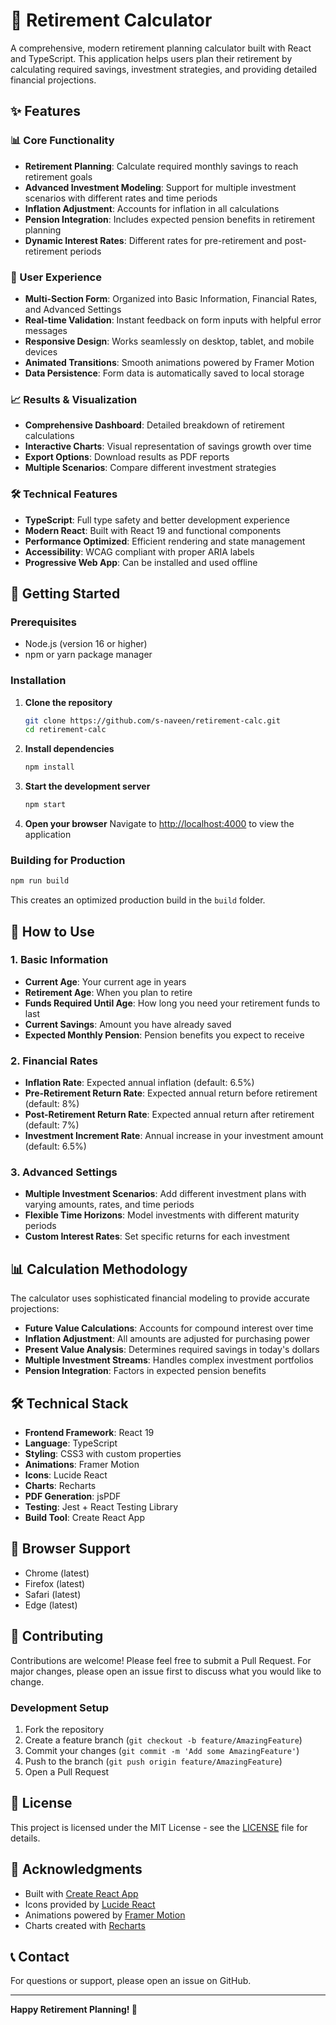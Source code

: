 # 🏦 Retirement Calculator

A comprehensive, modern retirement planning calculator built with React and TypeScript. This application helps users plan their retirement by calculating required savings, investment strategies, and providing detailed financial projections.

## ✨ Features

### 📊 Core Functionality
- **Retirement Planning**: Calculate required monthly savings to reach retirement goals
- **Advanced Investment Modeling**: Support for multiple investment scenarios with different rates and time periods
- **Inflation Adjustment**: Accounts for inflation in all calculations
- **Pension Integration**: Includes expected pension benefits in retirement planning
- **Dynamic Interest Rates**: Different rates for pre-retirement and post-retirement periods

### 🎨 User Experience
- **Multi-Section Form**: Organized into Basic Information, Financial Rates, and Advanced Settings
- **Real-time Validation**: Instant feedback on form inputs with helpful error messages
- **Responsive Design**: Works seamlessly on desktop, tablet, and mobile devices
- **Animated Transitions**: Smooth animations powered by Framer Motion
- **Data Persistence**: Form data is automatically saved to local storage

### 📈 Results & Visualization
- **Comprehensive Dashboard**: Detailed breakdown of retirement calculations
- **Interactive Charts**: Visual representation of savings growth over time
- **Export Options**: Download results as PDF reports
- **Multiple Scenarios**: Compare different investment strategies

### 🛠️ Technical Features
- **TypeScript**: Full type safety and better development experience
- **Modern React**: Built with React 19 and functional components
- **Performance Optimized**: Efficient rendering and state management
- **Accessibility**: WCAG compliant with proper ARIA labels
- **Progressive Web App**: Can be installed and used offline

## 🚀 Getting Started

### Prerequisites
- Node.js (version 16 or higher)
- npm or yarn package manager

### Installation

1. **Clone the repository**
   ```bash
   git clone https://github.com/s-naveen/retirement-calc.git
   cd retirement-calc
   ```

2. **Install dependencies**
   ```bash
   npm install
   ```

3. **Start the development server**
   ```bash
   npm start
   ```

4. **Open your browser**
   Navigate to [http://localhost:4000](http://localhost:4000) to view the application

### Building for Production

```bash
npm run build
```

This creates an optimized production build in the `build` folder.

## 🎯 How to Use

### 1. Basic Information
- **Current Age**: Your current age in years
- **Retirement Age**: When you plan to retire
- **Funds Required Until Age**: How long you need your retirement funds to last
- **Current Savings**: Amount you have already saved
- **Expected Monthly Pension**: Pension benefits you expect to receive

### 2. Financial Rates
- **Inflation Rate**: Expected annual inflation (default: 6.5%)
- **Pre-Retirement Return Rate**: Expected annual return before retirement (default: 8%)
- **Post-Retirement Return Rate**: Expected annual return after retirement (default: 7%)
- **Investment Increment Rate**: Annual increase in your investment amount (default: 6.5%)

### 3. Advanced Settings
- **Multiple Investment Scenarios**: Add different investment plans with varying amounts, rates, and time periods
- **Flexible Time Horizons**: Model investments with different maturity periods
- **Custom Interest Rates**: Set specific returns for each investment

## 📊 Calculation Methodology

The calculator uses sophisticated financial modeling to provide accurate projections:

- **Future Value Calculations**: Accounts for compound interest over time
- **Inflation Adjustment**: All amounts are adjusted for purchasing power
- **Present Value Analysis**: Determines required savings in today's dollars
- **Multiple Investment Streams**: Handles complex investment portfolios
- **Pension Integration**: Factors in expected pension benefits

## 🛠️ Technical Stack

- **Frontend Framework**: React 19
- **Language**: TypeScript
- **Styling**: CSS3 with custom properties
- **Animations**: Framer Motion
- **Icons**: Lucide React
- **Charts**: Recharts
- **PDF Generation**: jsPDF
- **Testing**: Jest + React Testing Library
- **Build Tool**: Create React App

## 📱 Browser Support

- Chrome (latest)
- Firefox (latest)
- Safari (latest)
- Edge (latest)

## 🤝 Contributing

Contributions are welcome! Please feel free to submit a Pull Request. For major changes, please open an issue first to discuss what you would like to change.

### Development Setup

1. Fork the repository
2. Create a feature branch (`git checkout -b feature/AmazingFeature`)
3. Commit your changes (`git commit -m 'Add some AmazingFeature'`)
4. Push to the branch (`git push origin feature/AmazingFeature`)
5. Open a Pull Request

## 📄 License

This project is licensed under the MIT License - see the [LICENSE](LICENSE) file for details.

## 🙏 Acknowledgments

- Built with [Create React App](https://github.com/facebook/create-react-app)
- Icons provided by [Lucide React](https://lucide.dev/)
- Animations powered by [Framer Motion](https://www.framer.com/motion/)
- Charts created with [Recharts](https://recharts.org/)

## 📞 Contact

For questions or support, please open an issue on GitHub.

---

**Happy Retirement Planning! 🎉**
